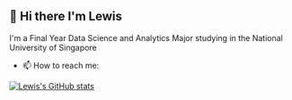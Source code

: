 ## 👋 Hi there I'm Lewis 

I'm a Final Year Data Science and Analytics Major studying in the National University of Singapore 

- 📫 How to reach me:
  

[![Lewis's GitHub stats](https://github-readme-stats.vercel.app/api?username=Lewisay7&theme=ayu-mirage&show_icons=true&custom_title=Lewis's\Github\Stats)](https://github.com/Lewisay7/github-readme-stats)
<!--

Here are some ideas to get you started:

- 🔭 I’m currently working on ...
- 🌱 I’m currently learning ...
- 👯 I’m looking to collaborate on ...
- 🤔 I’m looking for help with ...
- 💬 Ask me about ...
- 📫 How to reach me: ...
- ⚡ Fun fact: ...
-->
